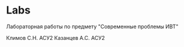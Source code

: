 # Labs
Лабораторная работы по предмету "Современные проблемы ИВТ"

Климов С.Н. АСУ2
Казанцев А.С. АСУ2
